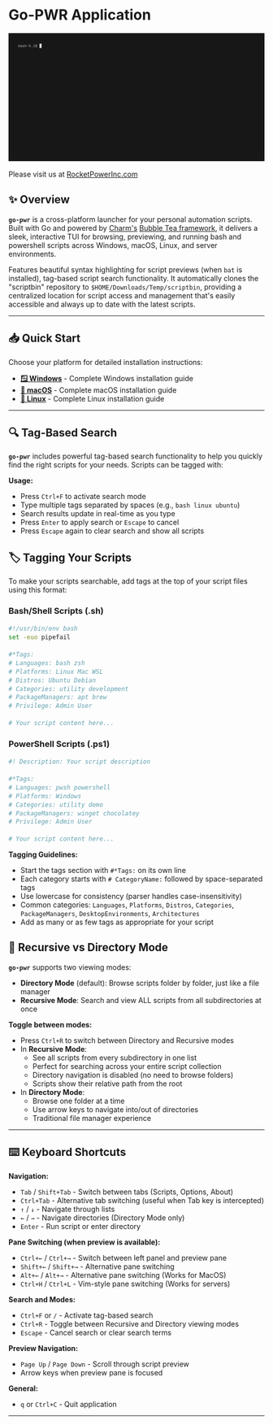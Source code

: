 # Go-PWR Application

![go-pwr Demo](VHS/go-pwr.gif)

Please visit us at [RocketPowerInc.com](https://rocketdashboard.notion.site/Welcome-to-RocketPowerInc-1a1627bc6fd8805ab693f164a1b3ceda)

## ✨ Overview

**`go-pwr`** is a cross-platform launcher for your personal automation scripts. Built with Go and powered by [Charm's](https://github.com/charmbracelet) [Bubble Tea framework](https://github.com/charmbracelet/bubbletea), it delivers a sleek, interactive TUI for browsing, previewing, and running bash and powershell scripts across Windows, macOS, Linux, and server environments.

Features beautiful syntax highlighting for script previews (when `bat` is installed), tag-based script search functionality. It automatically clones the "scriptbin" repository to `$HOME/Downloads/Temp/scriptbin`, providing a centralized location for script access and management that's easily accessible and always up to date with the latest scripts.

---

## 📥 Quick Start

Choose your platform for detailed installation instructions:

- **[🪟 Windows](Windows-Bootstrap.md)** - Complete Windows installation guide
- **[🍎 macOS](MacOS-Bootstrap.md)** - Complete macOS installation guide
- **[🐧 Linux](Linux-Bootstrap.md)** - Complete Linux installation guide

---

## 🔍 Tag-Based Search

**`go-pwr`** includes powerful tag-based search functionality to help you quickly find the right scripts for your needs. Scripts can be tagged with:

**Usage:**

- Press `Ctrl+F` to activate search mode
- Type multiple tags separated by spaces (e.g., `bash linux ubuntu`)
- Search results update in real-time as you type
- Press `Enter` to apply search or `Escape` to cancel
- Press `Escape` again to clear search and show all scripts

## 🏷️ Tagging Your Scripts

To make your scripts searchable, add tags at the top of your script files using this format:

### Bash/Shell Scripts (.sh)

```bash
#!/usr/bin/env bash
set -euo pipefail

#*Tags:
# Languages: bash zsh
# Platforms: Linux Mac WSL
# Distros: Ubuntu Debian
# Categories: utility development
# PackageManagers: apt brew
# Privilege: Admin User

# Your script content here...
```

### PowerShell Scripts (.ps1)

```powershell
#! Description: Your script description

#*Tags:
# Languages: pwsh powershell
# Platforms: Windows
# Categories: utility demo
# PackageManagers: winget chocolatey
# Privilege: Admin User

# Your script content here...
```

**Tagging Guidelines:**

- Start the tags section with `#*Tags:` on its own line
- Each category starts with `# CategoryName:` followed by space-separated tags
- Use lowercase for consistency (parser handles case-insensitivity)
- Common categories: `Languages`, `Platforms`, `Distros`, `Categories`, `PackageManagers`, `DesktopEnvironments`, `Architectures`
- Add as many or as few tags as appropriate for your script

## 🔄 Recursive vs Directory Mode

**`go-pwr`** supports two viewing modes:

- **Directory Mode** (default): Browse scripts folder by folder, just like a file manager
- **Recursive Mode**: Search and view ALL scripts from all subdirectories at once

**Toggle between modes:**

- Press `Ctrl+R` to switch between Directory and Recursive modes
- In **Recursive Mode**:
  - See all scripts from every subdirectory in one list
  - Perfect for searching across your entire script collection
  - Directory navigation is disabled (no need to browse folders)
  - Scripts show their relative path from the root
- In **Directory Mode**:
  - Browse one folder at a time
  - Use arrow keys to navigate into/out of directories
  - Traditional file manager experience

---

## ⌨️ Keyboard Shortcuts

**Navigation:**

- `Tab` / `Shift+Tab` - Switch between tabs (Scripts, Options, About)
- `Ctrl+Tab` - Alternative tab switching (useful when Tab key is intercepted)
- `↑` / `↓` - Navigate through lists
- `←` / `→` - Navigate directories (Directory Mode only)
- `Enter` - Run script or enter directory

**Pane Switching (when preview is available):**

- `Ctrl+←` / `Ctrl+→` - Switch between left panel and preview pane
- `Shift+←` / `Shift+→` - Alternative pane switching
- `Alt+←` / `Alt+→` - Alternative pane switching (Works for MacOS)
- `Ctrl+H` / `Ctrl+L` - Vim-style pane switching (Works for servers)

**Search and Modes:**

- `Ctrl+F` or `/` - Activate tag-based search
- `Ctrl+R` - Toggle between Recursive and Directory viewing modes
- `Escape` - Cancel search or clear search terms

**Preview Navigation:**

- `Page Up` / `Page Down` - Scroll through script preview
- Arrow keys when preview pane is focused

**General:**

- `q` or `Ctrl+C` - Quit application

---
